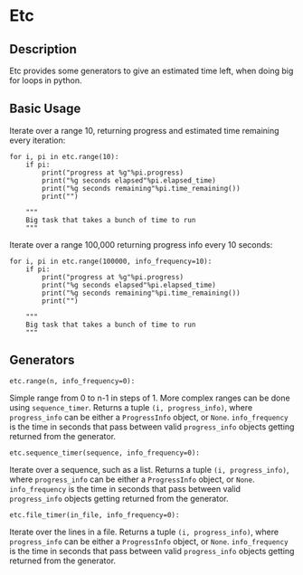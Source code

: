 Etc
===

Description
-----------

Etc provides some generators to give an estimated time left,
when doing big for loops in python.

Basic Usage
------------

Iterate over a range 10, returning progress and estimated time
remaining every iteration:

    for i, pi in etc.range(10):
        if pi:
            print("progress at %g"%pi.progress)
            print("%g seconds elapsed"%pi.elapsed_time)
            print("%g seconds remaining"%pi.time_remaining())
            print("")

        """
        Big task that takes a bunch of time to run
        """

Iterate over a range 100,000 returning progress info every 10 seconds:

    for i, pi in etc.range(100000, info_frequency=10):
        if pi:
            print("progress at %g"%pi.progress)
            print("%g seconds elapsed"%pi.elapsed_time)
            print("%g seconds remaining"%pi.time_remaining())
            print("")

        """
        Big task that takes a bunch of time to run
        """

Generators
----------

    etc.range(n, info_frequency=0):

Simple range from 0 to n-1 in steps of 1. More complex ranges
can be done using `sequence_timer`. Returns a tuple `(i, progress_info)`,
where `progress_info` can be either a `ProgressInfo` object, or `None`.
`info_frequency` is the time in seconds that pass between valid `progress_info`
objects getting returned from the generator.

    etc.sequence_timer(sequence, info_frequency=0):

Iterate over a sequence, such as a list. Returns a tuple `(i, progress_info)`,
where `progress_info` can be either a `ProgressInfo` object, or `None`.
`info_frequency` is the time in seconds that pass between valid `progress_info`
objects getting returned from the generator.

    etc.file_timer(in_file, info_frequency=0):

Iterate over the lines in a file. Returns a tuple `(i, progress_info)`,
where `progress_info` can be either a `ProgressInfo` object, or `None`.
`info_frequency` is the time in seconds that pass between valid `progress_info`
objects getting returned from the generator.
